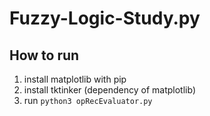 # Fuzzy-Logic-Study.py

## How to run
1. install matplotlib with pip
2. install tktinker (dependency of matplotlib)
3. run ```python3 opRecEvaluator.py```
